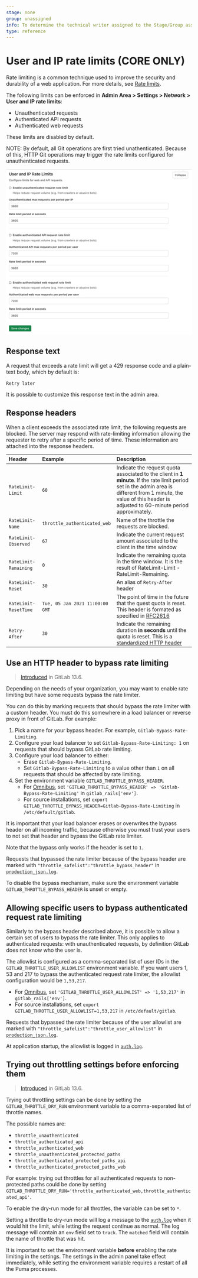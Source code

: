 ```yaml
---
stage: none
group: unassigned
info: To determine the technical writer assigned to the Stage/Group associated with this page, see https://about.gitlab.com/handbook/engineering/ux/technical-writing/#assignments
type: reference
---
```


# User and IP rate limits **(CORE ONLY)**

Rate limiting is a common technique used to improve the security and durability
of a web application. For more details, see
[Rate limits](../../../security/rate_limits.md).

The following limits can be enforced in **Admin Area > Settings > Network > User and
IP rate limits**:

- Unauthenticated requests
- Authenticated API requests
- Authenticated web requests

These limits are disabled by default.

NOTE:
By default, all Git operations are first tried unathenticated. Because of this, HTTP Git operations may trigger the rate limits configured for unauthenticated requests.

![user-and-ip-rate-limits](img/user_and_ip_rate_limits.png)

## Response text

A request that exceeds a rate limit will get a 429 response code and a
plain-text body, which by default is:

```plaintext
Retry later
```

It is possible to customize this response text in the admin area.

## Response headers

When a client exceeds the associated rate limit, the following requests are
blocked. The server may respond with rate-limiting information allowing the
requester to retry after a specific period of time. These information are
attached into the response headers.

| Header                | Example                         | Description                                                                                                                                                                                                             |
|:----------------------|:--------------------------------|:-------------------------------------------------------------------------------------------------------------------------------------------------------------------------------------------------------------------------|
| `RateLimit-Limit`     | `60`                            | Indicate the request quota associated to the client in **1 minute**. If the rate limit period set in the admin area is different from 1 minute, the value of this header is adjusted to 60-minute period approximately. |
| `RateLimit-Name`      | `throttle_authenticated_web`    | Name of the throttle the requests are blocked.                                                                                                                                                                          |
| `RateLimit-Observed`  | `67`                            | Indicate the current request amount associated to the client in the time window                                                                                                                                         |
| `RateLimit-Remaining` | `0`                             | Indicate the remaining quota in the time window. It is the result of RateLimit-Limit - RateLimit-Remaining.                                                                                                             |
| `RateLimit-Reset`     | `30`                            | An alias of `Retry-After` header                                                                                                                                                                                        |
| `RateLimit-ResetTime` | `Tue, 05 Jan 2021 11:00:00 GMT` | The point of time in the future that the quest quota is reset. This header is formated as specified in [RFC2616](https://tools.ietf.org/html/rfc2616#section-3.3.1)                                                     |
| `Retry-After`         | `30`                            | Indicate the remaining duration **in seconds** until the quota is reset. This is a [standardized HTTP header](https://developer.mozilla.org/en-US/docs/Web/HTTP/Headers/Retry-After)                                    |

## Use an HTTP header to bypass rate limiting

> [Introduced](https://gitlab.com/gitlab-com/gl-infra/scalability/-/issues/622) in GitLab 13.6.

Depending on the needs of your organization, you may want to enable rate limiting
but have some requests bypass the rate limiter.

You can do this by marking requests that should bypass the rate limiter with a custom
header. You must do this somewhere in a load balancer or reverse proxy in front of
GitLab. For example:

1. Pick a name for your bypass header. For example, `Gitlab-Bypass-Rate-Limiting`.
1. Configure your load balancer to set `Gitlab-Bypass-Rate-Limiting: 1` on requests
   that should bypass GitLab rate limiting.
1. Configure your load balancer to either:
   - Erase `Gitlab-Bypass-Rate-Limiting`.
   - Set `Gitlab-Bypass-Rate-Limiting` to a value other than `1` on all requests that
     should be affected by rate limiting.
1. Set the environment variable  `GITLAB_THROTTLE_BYPASS_HEADER`.
   - For [Omnibus](https://docs.gitlab.com/omnibus/settings/environment-variables.html),
     set `'GITLAB_THROTTLE_BYPASS_HEADER' => 'Gitlab-Bypass-Rate-Limiting'` in `gitlab_rails['env']`.
   - For source installations, set `export GITLAB_THROTTLE_BYPASS_HEADER=Gitlab-Bypass-Rate-Limiting`
     in `/etc/default/gitlab`.

It is important that your load balancer erases or overwrites the bypass
header on all incoming traffic, because otherwise you must trust your
users to not set that header and bypass the GitLab rate limiter.

Note that the bypass only works if the header is set to `1`.

Requests that bypassed the rate limiter because of the bypass header
are marked with `"throttle_safelist":"throttle_bypass_header"` in
[`production_json.log`](../../../administration/logs.md#production_jsonlog).

To disable the bypass mechanism, make sure the environment variable
`GITLAB_THROTTLE_BYPASS_HEADER` is unset or empty.

## Allowing specific users to bypass authenticated request rate limiting

Similarly to the bypass header described above, it is possible to allow
a certain set of users to bypass the rate limiter. This only applies
to authenticated requests: with unauthenticated requests, by definition
GitLab does not know who the user is.

The allowlist is configured as a comma-separated list of user IDs in
the `GITLAB_THROTTLE_USER_ALLOWLIST` environment variable. If you want
users 1, 53 and 217 to bypass the authenticated request rate limiter,
the allowlist configuration would be `1,53,217`.

- For [Omnibus](https://docs.gitlab.com/omnibus/settings/environment-variables.html),
  set `'GITLAB_THROTTLE_USER_ALLOWLIST' => '1,53,217'` in `gitlab_rails['env']`.
- For source installations, set `export GITLAB_THROTTLE_USER_ALLOWLIST=1,53,217`
  in `/etc/default/gitlab`.

Requests that bypassed the rate limiter because of the user allowlist
are marked with `"throttle_safelist":"throttle_user_allowlist"` in
[`production_json.log`](../../../administration/logs.md#production_jsonlog).

At application startup, the allowlist is logged in [`auth.log`](../../../administration/logs.md#authlog).

## Trying out throttling settings before enforcing them

> [Introduced](https://gitlab.com/gitlab-com/gl-infra/scalability/-/issues/629) in GitLab 13.6.

Trying out throttling settings can be done by setting the
`GITLAB_THROTTLE_DRY_RUN` environment variable to a comma-separated
list of throttle names.

The possible names are:

- `throttle_unauthenticated`
- `throttle_authenticated_api`
- `throttle_authenticated_web`
- `throttle_unauthenticated_protected_paths`
- `throttle_authenticated_protected_paths_api`
- `throttle_authenticated_protected_paths_web`

For example: trying out throttles for all authenticated requests to
non-protected paths could be done by setting
`GITLAB_THROTTLE_DRY_RUN='throttle_authenticated_web,throttle_authenticated_api'`.

To enable the dry-run mode for all throttles, the variable can be set
to `*`.

Setting a throttle to dry-run mode will log a message to the
[`auth.log`](../../../administration/logs.md#authlog) when it would
hit the limit, while letting the request continue as normal. The log
message will contain an `env` field set to `track`. The `matched`
field will contain the name of throttle that was hit.

It is important to set the environment variable **before** enabling
the rate limiting in the settings. The settings in the admin panel
take effect immediately, while setting the environment variable
requires a restart of all the Puma processes.

<!-- ## Troubleshooting

Include any troubleshooting steps that you can foresee. If you know beforehand what issues
one might have when setting this up, or when something is changed, or on upgrading, it's
important to describe those, too. Think of things that may go wrong and include them here.
This is important to minimize requests for support, and to avoid doc comments with
questions that you know someone might ask.

Each scenario can be a third-level heading, e.g. `### Getting error message X`.
If you have none to add when creating a doc, leave this section in place
but commented out to help encourage others to add to it in the future. -->
